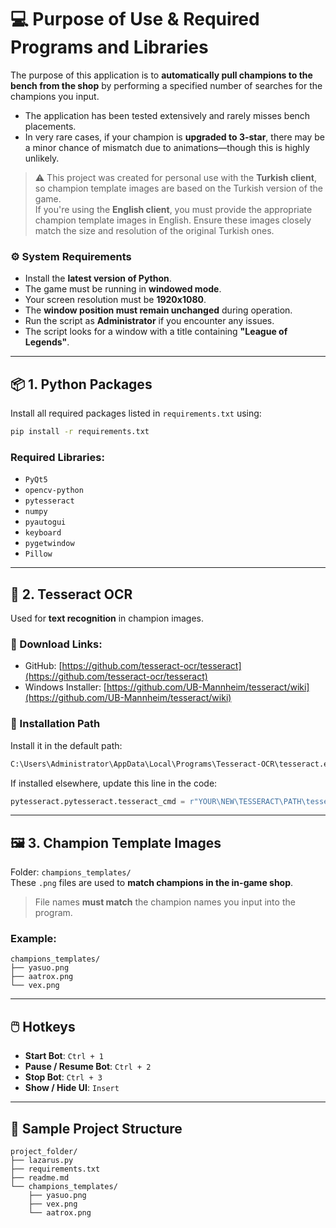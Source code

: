 # 💻 Purpose of Use & Required Programs and Libraries

The purpose of this application is to **automatically pull champions to the bench from the shop** by performing a specified number of searches for the champions you input.

- The application has been tested extensively and rarely misses bench placements.
- In very rare cases, if your champion is **upgraded to 3-star**, there may be a minor chance of mismatch due to animations—though this is highly unlikely.

> ⚠️ This project was created for personal use with the **Turkish client**, so champion template images are based on the Turkish version of the game.  
> If you're using the **English client**, you must provide the appropriate champion template images in English. Ensure these images closely match the size and resolution of the original Turkish ones.

### ⚙️ System Requirements

- Install the **latest version of Python**.
- The game must be running in **windowed mode**.
- Your screen resolution must be **1920x1080**.
- The **window position must remain unchanged** during operation.
- Run the script as **Administrator** if you encounter any issues.
- The script looks for a window with a title containing **"League of Legends"**.

---

## 📦 1. Python Packages

Install all required packages listed in `requirements.txt` using:

```bash
pip install -r requirements.txt
```

### Required Libraries:

- `PyQt5`
- `opencv-python`
- `pytesseract`
- `numpy`
- `pyautogui`
- `keyboard`
- `pygetwindow`
- `Pillow`

---

## 🧠 2. Tesseract OCR

Used for **text recognition** in champion images.

### 🔗 Download Links:
- GitHub: [https://github.com/tesseract-ocr/tesseract](https://github.com/tesseract-ocr/tesseract)
- Windows Installer: [https://github.com/UB-Mannheim/tesseract/wiki](https://github.com/UB-Mannheim/tesseract/wiki)

### 📍 Installation Path

Install it in the default path:
```bash
C:\Users\Administrator\AppData\Local\Programs\Tesseract-OCR\tesseract.exe
```

If installed elsewhere, update this line in the code:
```python
pytesseract.pytesseract.tesseract_cmd = r"YOUR\NEW\TESSERACT\PATH\tesseract.exe"
```

---

## 🖼️ 3. Champion Template Images

Folder: `champions_templates/`  
These `.png` files are used to **match champions in the in-game shop**.

> File names **must match** the champion names you input into the program.

### Example:
```
champions_templates/
├── yasuo.png
├── aatrox.png
└── vex.png
```

---

## 🖱️ Hotkeys

- **Start Bot**: `Ctrl + 1`  
- **Pause / Resume Bot**: `Ctrl + 2`  
- **Stop Bot**: `Ctrl + 3`  
- **Show / Hide UI**: `Insert`

---

## 📁 Sample Project Structure

```
project_folder/
├── lazarus.py
├── requirements.txt
├── readme.md
└── champions_templates/
    ├── yasuo.png
    ├── vex.png
    └── aatrox.png
```
